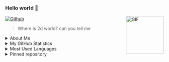 ### Hello world 👋

[![Github](https://img.shields.io/github/followers/query-gani?label=Follow&style=social)](https://github.com/query-gani)
<img align="right" alt="GIF" height="120px" src="https://media3.giphy.com/media/ln7z2eWriiQAllfVcn/200w.webp" />
> Where is 2d world? can you tell me
<details>
<summary>About Me</summary>

- 🧑‍🤝‍🧑 My best friends is [Sensei arya senpai](https://github.com/aryawpratama) :v
- 🔭 I’m currently working on [shinigami-rest api](https://shinigami-rest.herokuapp.com)
- 🌱 I’m currently learning nodejs
- 👯 I’m currently collab with [Hanif Senpai ^_^](https://github.com/hansputera)

</details>

<details>
<summary>My GitHub Statistics</summary>
<br/>
 
[![GiHhub Stats](https://github-readme-stats.vercel.app/api?username=query-gani&show_icons=true&theme=tokyonight&count_private=true)](https://github.com/query-gani)

</details>

<details>
<summary>Most Used Languages</summary>
<br/>
  
[![Top Langs](https://github-readme-stats.vercel.app/api/top-langs/?username=query-gani&layout=compact&theme=tokyonight)](https://github.com/query-gani)

</details>

<details>
<summary>Pinned repository</summary>
<br/>
  
<a href="https://github.com/QUERY-GANI/shinigami-nest">
<img align="center" src="https://github-readme-stats.vercel.app/api/pin/?username=QUERY-GANI&repo=shinigami-nest&title_color=41b883&icon_color=41b883&text_color=273849&bg_color=fffefe" />
</a>
<br />
<br />
<a href="https://github.com/QUERY-GANI/shinigami-reacta">
<img align="center" src="https://github-readme-stats.vercel.app/api/pin/?username=QUERY-GANI&repo=shinigami-react&title_color=41b883&icon_color=41b883&text_color=273849&bg_color=fffefe" />
</a>

</details>
